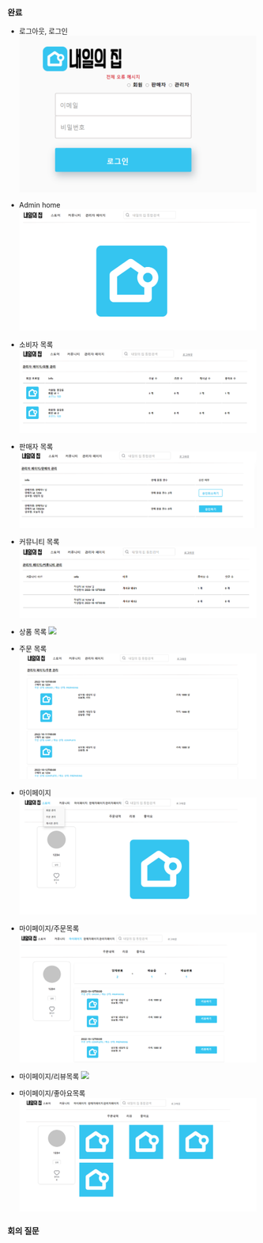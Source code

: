 

### 완료
- 로그아웃, 로그인
    <img src='img/login.PNG' />
    
- Admin home
    <img src='img/admin_home.PNG' />

- 소비자 목록
    <img src='img/소비자목록_admin.PNG' />

- 판매자 목록
    <img src='img/판매자목록_admin.PNG' />

- 커뮤니티 목록
    <img src='img/커뮤니티목록_admin.PNG' />

- 상품 목록
    <img src='img/상품목록_admin.PNG' />

- 주문 목록
    <img src='img/주문목록_admin.PNG' />

- 마이페이지
     <img src='img/mypage.PNG' />

- 마이페이지/주문목록
     <img src='img/주문목록_mypage.PNG' />

- 마이페이지/리뷰목록
     <img src='img/리뷰목록_mypage.PNG' />

- 마이페이지/좋아요목록
     <img src='img/좋아요목록_mypage.PNG' />

### 회의 질문